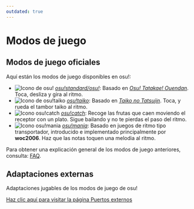 ```yaml
---
outdated: true
---
```

<!-- wiki -->
[FAQ wikilink]: /wiki/FAQ/ "FAQ"
[osu! wikilink]: ./osu!/ "osu!"
[osu!taiko wikilink]: ./osu!taiko/ "osu!taiko"
[osu!catch wikilink]: ./osu!catch/ "osu!catch"
[osu!mania wikilink]: ./osu!mania/ "osu!mania"
[External Ports wikilink]: ./External_Ports "External Ports"

<!-- external -->
[ouendan wikipedia]: https://en.wikipedia.org/wiki/Osu!_Tatakae!_Ouendan "Wikipedia entry for Osu! Tatakae! Ouendan"
[Taiko no Tatsujin wikipedia]: https://en.wikipedia.org/wiki/Taiko_no_Tatsujin "Wikipedia entry for Taiko no Tatsujin"

<!-- shared image -->
[osu! icon link]: /wiki/shared/mode/osu.png "osu! icon"
[osu!taiko icon link]: /wiki/shared/mode/taiko.png "osu!taiko icon"
[osu!catch icon link]: /wiki/shared/mode/catch.png "osu!catch icon"
[osu!mania icon link]: /wiki/shared/mode/mania.png "osu!mania icon"

# Modos de juego

## Modos de juego oficiales

Aquí están los modos de juego disponibles en osu!:

- ![Icono de osu!][osu! icon link] _[osu!standard/osu!][osu! wikilink]_:
  Basado en _[Osu! Tatakae! Ouendan][ouendan wikipedia]_.
  Toca, desliza y gira al ritmo.
- ![Icono de osu!taiko][osu!taiko icon link] _[osu!taiko][osu!taiko wikilink]_:
  Basado en _[Taiko no Tatsujin][Taiko no Tatsujin wikipedia]_.
  Toca, y rueda el tambor taiko al ritmo.
- ![Icono osu!catch][osu!catch icon link] _[osu!catch][osu!catch wikilink]_:
  Recoge las frutas que caen moviendo el receptor con un plato. Sigue bailando y no te pierdas el paso del ritmo.
- ![Icono osu!mania][osu!mania icon link] _[osu!mania][osu!mania wikilink]_:
  Basado en juegos de ritmo tipo transportador, introducido e implementado principalmente por **woc2006**.
  Haz que las notas toquen una melodia al ritmo.
  
Para obtener una explicación general de los modos de juego anteriores, consulta: [FAQ][FAQ wikilink].

## Adaptaciones externas

Adaptaciones jugables de los modos de juego de osu!

[Haz clic aquí para visitar la página Puertos externos][External Ports wikilink]
